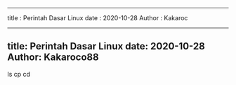
---
title : Perintah Dasar Linux
date : 2020-10-28
Author : Kakaroc








---
title: Perintah Dasar Linux
date: 2020-10-28
Author: Kakaroco88
---
ls
cp
cd
